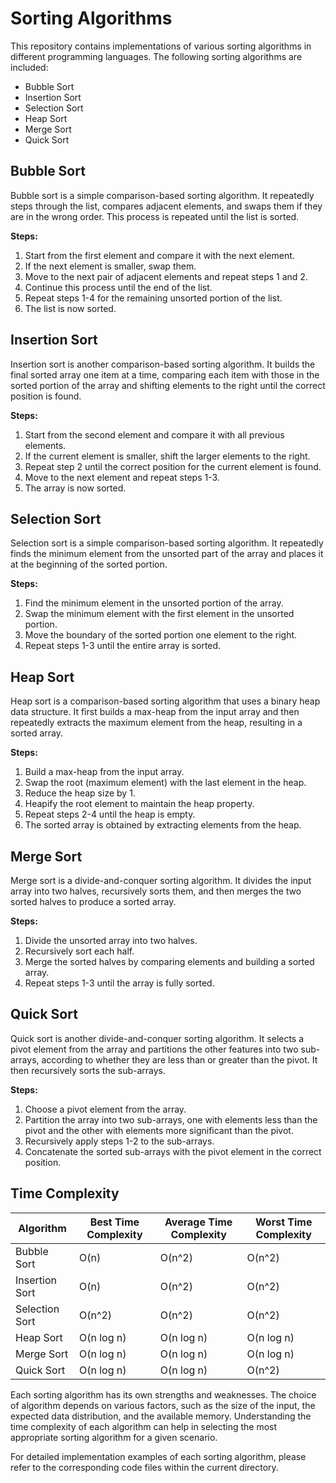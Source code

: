 # Sorting Algorithms

This repository contains implementations of various sorting algorithms in different programming languages. The following sorting algorithms are included:

- Bubble Sort
- Insertion Sort
- Selection Sort
- Heap Sort
- Merge Sort
- Quick Sort

## Bubble Sort

Bubble sort is a simple comparison-based sorting algorithm. It repeatedly steps through the list, compares adjacent elements, and swaps them if they are in the wrong order. This process is repeated until the list is sorted.

**Steps:**
1. Start from the first element and compare it with the next element.
2. If the next element is smaller, swap them.
3. Move to the next pair of adjacent elements and repeat steps 1 and 2.
4. Continue this process until the end of the list.
5. Repeat steps 1-4 for the remaining unsorted portion of the list.
6. The list is now sorted.

## Insertion Sort

Insertion sort is another comparison-based sorting algorithm. It builds the final sorted array one item at a time, comparing each item with those in the sorted portion of the array and shifting elements to the right until the correct position is found.

**Steps:**
1. Start from the second element and compare it with all previous elements.
2. If the current element is smaller, shift the larger elements to the right.
3. Repeat step 2 until the correct position for the current element is found.
4. Move to the next element and repeat steps 1-3.
5. The array is now sorted.

## Selection Sort

Selection sort is a simple comparison-based sorting algorithm. It repeatedly finds the minimum element from the unsorted part of the array and places it at the beginning of the sorted portion.

**Steps:**
1. Find the minimum element in the unsorted portion of the array.
2. Swap the minimum element with the first element in the unsorted portion.
3. Move the boundary of the sorted portion one element to the right.
4. Repeat steps 1-3 until the entire array is sorted.

## Heap Sort

Heap sort is a comparison-based sorting algorithm that uses a binary heap data structure. It first builds a max-heap from the input array and then repeatedly extracts the maximum element from the heap, resulting in a sorted array.

**Steps:**
1. Build a max-heap from the input array.
2. Swap the root (maximum element) with the last element in the heap.
3. Reduce the heap size by 1.
4. Heapify the root element to maintain the heap property.
5. Repeat steps 2-4 until the heap is empty.
6. The sorted array is obtained by extracting elements from the heap.

## Merge Sort

Merge sort is a divide-and-conquer sorting algorithm. It divides the input array into two halves, recursively sorts them, and then merges the two sorted halves to produce a sorted array.

**Steps:**
1. Divide the unsorted array into two halves.
2. Recursively sort each half.
3. Merge the sorted halves by comparing elements and building a sorted array.
4. Repeat steps 1-3 until the array is fully sorted.

## Quick Sort

Quick sort is another divide-and-conquer sorting algorithm. It selects a pivot element from the array and partitions the other features into two sub-arrays, according to whether they are less than or greater than the pivot. It then recursively sorts the sub-arrays.

**Steps:**
1. Choose a pivot element from the array.
2. Partition the array into two sub-arrays, one with elements less than the pivot and the other with elements more significant than the pivot.
3. Recursively apply steps 1-2 to the sub-arrays.
4. Concatenate the sorted sub-arrays with the pivot element in the correct position.

## Time Complexity

| Algorithm     | Best Time Complexity | Average Time Complexity | Worst Time Complexity |
|---------------|----------------------|-------------------------|-----------------------|
| Bubble Sort   | O(n)                 | O(n^2)                  | O(n^2)                |
| Insertion Sort| O(n)                 | O(n^2)                  | O(n^2)                |
| Selection Sort| O(n^2)               | O(n^2)                  | O(n^2)                |
| Heap Sort     | O(n log n)           | O(n log n)              | O(n log n)            |
| Merge Sort    | O(n log n)           | O(n log n)              | O(n log n)            |
| Quick Sort    | O(n log n)           | O(n log n)              | O(n^2)                |

Each sorting algorithm has its own strengths and weaknesses. The choice of algorithm depends on various factors, such as the size of the input, the expected data distribution, and the available memory. Understanding the time complexity of each algorithm can help in selecting the most appropriate sorting algorithm for a given scenario.

For detailed implementation examples of each sorting algorithm, please refer to the corresponding code files within the current directory.
